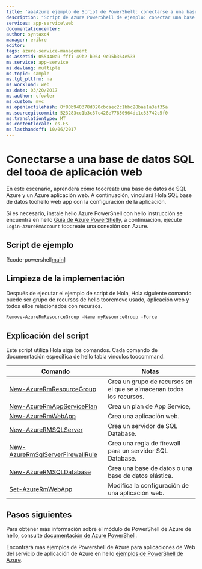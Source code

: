 ```yaml
---
title: 'aaaAzure ejemplo de Script de PowerShell: conectarse a una base de datos SQL de web app tooa | Documentos de Microsoft'
description: "Script de Azure PowerShell de ejemplo: conectar una base de datos SQL del tooa de aplicación web"
services: app-service\web
documentationcenter: 
author: syntaxc4
manager: erikre
editor: 
tags: azure-service-management
ms.assetid: 055440a9-fff1-49b2-b964-9c95b364e533
ms.service: app-service
ms.devlang: multiple
ms.topic: sample
ms.tgt_pltfrm: na
ms.workload: web
ms.date: 03/20/2017
ms.author: cfowler
ms.custom: mvc
ms.openlocfilehash: 8f80b940378d020cbcaec2c1bbc28bae1a3ef35a
ms.sourcegitcommit: 523283cc1b3c37c428e77850964dc1c33742c5f0
ms.translationtype: MT
ms.contentlocale: es-ES
ms.lasthandoff: 10/06/2017
---
```

# <a name="connect-a-web-app-tooa-sql-database"></a>Conectarse a una base de datos SQL del tooa de aplicación web

En este escenario, aprenderá cómo toocreate una base de datos de SQL Azure y un Azure aplicación web. A continuación, vinculará Hola SQL base de datos toohello web app con la configuración de la aplicación.

Si es necesario, instale hello Azure PowerShell con hello instrucción se encuentra en hello [Guía de Azure PowerShell](/powershell/azure/overview)y, a continuación, ejecute `Login-AzureRmAccount` toocreate una conexión con Azure.

## <a name="sample-script"></a>Script de ejemplo

[!code-powershell[main](../../../powershell_scripts/app-service/connect-to-sql/connect-to-sql.ps1?highlight=13 "Connect a web app tooa SQL database")]

## <a name="clean-up-deployment"></a>Limpieza de la implementación 

Después de ejecutar el ejemplo de script de Hola, Hola siguiente comando puede ser grupo de recursos de hello tooremove usado, aplicación web y todos ellos relacionados con recursos.

```powershell
Remove-AzureRmResourceGroup -Name myResourceGroup -Force
```

## <a name="script-explanation"></a>Explicación del script

Este script utiliza Hola siga los comandos. Cada comando de documentación específica de hello tabla vínculos toocommand.

| Comando | Notas |
|---|---|
| [New-AzureRmResourceGroup](/powershell/module/azurerm.resources/new-azurermresourcegroup) | Crea un grupo de recursos en el que se almacenan todos los recursos. |
| [New-AzureRmAppServicePlan](/powershell/module/azurerm.websites/new-azurermappserviceplan) | Crea un plan de App Service, |
| [New-AzureRmWebApp](/powershell/module/azurerm.websites/new-azurermwebapp) | Crea una aplicación web. |
| [New-AzureRMSQLServer](/powershell/module/azurerm.sql/new-azurermsqlserver) | Crea un servidor de SQL Database. |
| [New-AzureRmSqlServerFirewallRule](/powershell/module/azurerm.sql/new-azurermsqlserverfirewallrule) | Crea una regla de firewall para un servidor SQL Database. |
| [New-AzureRMSQLDatabase](/powershell/module/azurerm.sql/new-azurermsqldatabase) | Crea una base de datos o una base de datos elástica. |
| [Set-AzureRmWebApp](/powershell/module/azurerm.websites/set-azurermwebapp) | Modifica la configuración de una aplicación web. |

## <a name="next-steps"></a>Pasos siguientes

Para obtener más información sobre el módulo de PowerShell de Azure de hello, consulte [documentación de Azure PowerShell](/powershell/azure/overview).

Encontrará más ejemplos de Powershell de Azure para aplicaciones de Web del servicio de aplicación de Azure en hello [ejemplos de PowerShell de Azure](../app-service-powershell-samples.md).
